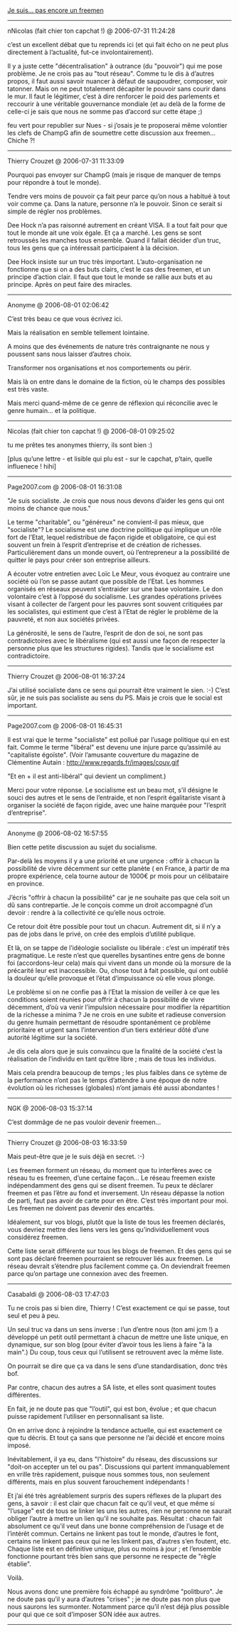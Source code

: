 [Je suis… pas encore un freemen](../../../2006/7/je-suis%e2%80%a6-pas-encore-un-freemen.md)

---
nNicolas (fait chier ton capchat !) @ 2006-07-31 11:24:28

c’est un excellent débat que tu reprends ici (et qui fait écho on ne peut plus directement à l’actualité, fut-ce involontairement).

Il y a juste cette "décentralisation" à outrance (du "pouvoir") qui me pose problème. Je ne crois pas au "tout réseau". Comme tu le dis à d’autres propos, il faut aussi savoir nuancer à défaut de saupoudrer, composer, voir tatonner. Mais on ne peut totalement décapiter le pouvoir sans courir dans le mur. Il faut le légitimer, c’est à dire renforcer le poid des parlements et reccourir à une véritable gouvernance mondiale (et au delà de la forme de celle-ci je sais que nous ne somme pas d’accord sur cette étape ;)

feu vert pour republier sur Nues - si j’osais je te proposerai même volontier les clefs de ChampG afin de soumettre cette discussion aux freemen... Chiche ?!

---

Thierry Crouzet @ 2006-07-31 11:33:09

Pourquoi pas envoyer sur ChampG (mais je risque de manquer de temps pour répondre à tout le monde).

Tendre vers moins de pouvoir ça fait peur parce qu’on nous a habitué à tout voir comme ça. Dans la nature, personne n’a le pouvoir. Sinon ce serait si simple de régler nos problèmes.

Dee Hock n’a pas raisonné autrement en créant VISA. Il a tout fait pour que tout le monde ait une voix égale. Et ça a marché. Les gens se sont retroussés les manches tous ensemble. Quand il fallait décider d’un truc, tous les gens que ça intéressait participaient à la décision.

Dee Hock insiste sur un truc très important. L’auto-organisation ne fonctionne que si on a des buts clairs, c’est le cas des freemen, et un principe d’action clair. Il faut que tout le monde se rallie aux buts et au principe. Après on peut faire des miracles.



---

Anonyme @ 2006-08-01 02:06:42

C’est très beau ce que vous écrivez ici.

Mais la réalisation en semble tellement lointaine.

A moins que des événements de nature très contraignante ne nous y poussent sans nous laisser d’autres choix.

Transformer nos organisations et nos comportements ou périr.

Mais là on entre dans le domaine de la fiction, où le champs des possibles est très vaste.

Mais merci quand-même de ce genre de réflexion qui réconcilie avec le genre humain... et la politique.

---

Nicolas (fait chier ton capchat !) @ 2006-08-01 09:25:02

tu me prêtes tes anonymes thierry, ils sont bien :)

[plus qu’une lettre - et lisible qui plu est - sur le capchat, p’tain, quelle influenece ! hihi]

---

Page2007.com @ 2006-08-01 16:31:08

"Je suis socialiste. Je crois que nous nous devons d’aider les gens qui ont moins de chance que nous."

Le terme "charitable", ou "généreux" ne convient-il pas mieux, que "socialiste"? Le socialisme est une doctrine politique qui implique un rôle fort de l’Etat, lequel redistribue de façon rigide et obligatoire, ce qui est souvent un frein à l’esprit d’entreprise et de création de richesses. Particulièrement dans un monde ouvert, où l’entrepreneur a la possibilité de quitter le pays pour créer son entreprise ailleurs.

A écouter votre entretien avec Loïc Le Meur, vous évoquez au contraire une société où l’on se passe autant que possible de l’Etat. Les hommes organisés en réseaux peuvent s’entraider sur une base volontaire. Le don volontaire c’est à l’opposé du socialisme. Les grandes opérations privées visant à collecter de l’argent pour les pauvres sont souvent critiquées par les socialistes, qui estiment que c’est à l’Etat de régler le problème de la pauvreté, et non aux sociétés privées.

La générosité, le sens de l’autre, l’esprit de don de soi, ne sont pas contradictoires avec le libéralisme (qui est aussi une façon de respecter la personne plus que les structures rigides). Tandis que le socialisme est contradictoire.

---

Thierry Crouzet @ 2006-08-01 16:37:24

J’ai utilisé socialiste dans ce sens qui pourrait être vraiment le sien. :-) C’est sûr, je ne suis pas socialiste au sens du PS. Mais je crois que le social est important.

---

Page2007.com @ 2006-08-01 16:45:31

Il est vrai que le terme "socialiste" est pollué par l’usage politique qui en est fait. Comme le terme "libéral" est devenu une injure parce qu’assimilé au "capitaliste égoïste". (Voir l’amusante couverture du magazine de Clémentine Autain : http://www.regards.fr/images/couv.gif 

"Et en + il est anti-libéral" qui devient un compliment.)

Merci pour votre réponse. Le socialisme est un beau mot, s’il désigne le souci des autres et le sens de l’entraide, et non l’esprit égalitariste visant à organiser la société de façon rigide, avec une haine marquée pour "l’esprit d’entreprise".

---

Anonyme @ 2006-08-02 16:57:55

Bien cette petite discussion au sujet du socialisme.

Par-delà les moyens il y a une priorité et une urgence : offrir à chacun la possibilité de vivre décemment sur cette planète ( en France, à partir de ma propre expérience, cela tourne autour de 1000€ pr mois pour un célibataire en province.

J’écris "offrir à chacun la possibilité" car je ne souhaite pas que cela soit un dû sans contrepartie. Je le conçois comme un droit accompagné d’un devoir : rendre à la collectivité ce qu’elle nous octroie.

Ce retour doit être possible pour tout un chacun. Autrement dit, si il n’y a pas de jobs dans le privé, on crée des emplois d’utilité publique.

Et là, on se tappe de l’idéologie socialiste ou libérale : c’est un impératif très pragmatique. Le reste n’est que querelles bysantines entre gens de bonne foi (accordons-leur cela) mais qui vivent dans un monde où la morsure de la précarité leur est inaccessible. Ou, chose tout à fait possible, qui ont oublié la douleur qu’elle provoque et l’état d’impuissance où elle vous plonge.

Le problème si on ne confie pas à l’Etat la mission de veiller à ce que les conditions soient réunies pour offrir à chacun la possibilité de vivre décemment, d’où va venir l’impulsion nécessaire pour modifier la répartition de la richesse a minima ? Je ne crois en une subite et radieuse conversion du genre humain permettant de résoudre spontanément ce problème prioritaire et urgent sans l’intervention d’un tiers extérieur dôté d’une autorité légitime sur la société.

Je dis cela alors que je suis convaincu que la finalité de la société c’est la réalisation de l’individu en tant qu’être libre ; mais de tous les individus.

Mais cela prendra beaucoup de temps ; les plus faibles dans ce sytème de la performance n’ont pas le temps d’attendre à une époque de notre évolution où les richesses (globales) n’ont jamais été aussi abondantes !

---

NGK @ 2006-08-03 15:37:14

C’est dommâge de ne pas vouloir devenir freemen...

---

Thierry Crouzet @ 2006-08-03 16:33:59

Mais peut-être que je le suis déjà en secret. :-)

Les freemen forment un réseau, du moment que tu interfères avec ce réseau tu es freemen, d’une certaine façon... Le réseau freemen existe indépendamment des gens qui se disent freemen. Tu peux te déclarer freemen et pas l’être au fond et inversement. Un réseau dépasse la notion de parti, faut pas avoir de carte pour en être. C’est très important pour moi. Les freemen ne doivent pas devenir des encartés.

Idéalement, sur vos blogs, plutôt que la liste de tous les freemen déclarés, vous devriez mettre des liens vers les gens qu’individuellement vous considérez freemen.

Cette liste serait différente sur tous les blogs de freemen. Et des gens qui se sont pas déclaré freemen pourraient se retrouver liés aux freemen. Le réseau devrait s’étendre plus facilement comme ça. On deviendrait freemen parce qu’on partage une connexion avec des freemen.



---

Casabaldi @ 2006-08-03 17:47:03

Tu ne crois pas si bien dire, Thierry ! C’est exactement ce qui se passe, tout seul et peu à peu.

Un seul truc va dans un sens inverse : l’un d’entre nous (ton ami jcm !) a développé un petit outil permettant à chacun de mettre une liste unique, en dynamique, sur son blog (pour éviter d’avoir tous les liens à faire "à la main".) Du coup, tous ceux qui l’utilisent se retrouvent avec la même liste. 

On pourrait se dire que ça va dans le sens d’une standardisation, donc très bof.

Par contre, chacun des autres a SA liste, et elles sont quasiment toutes différentes.

En fait, je ne doute pas que "l’outil", qui est bon, évolue ; et que chacun puisse rapidement l’utiliser en personnalisant sa liste.

On en arrive donc à rejoindre la tendance actuelle, qui est exactement ce que tu décris. Et tout ça sans que personne ne l’ai décidé et encore moins imposé.

Inévitablement, il ya eu, dans "l’histoire" du réseau, des discussions sur "doit-on accepter un tel ou pas". Discussions qui partent immanquablement en vrille très rapidement, puisque nous sommes tous, non seulement différents, mais en plus souvent farouchement indépendants !

Et j’ai été très agréablement surpris des supers réflexes de la plupart des gens, à savoir : il est clair que chacun fait ce qu’il veut, et que même si "l’usage" est de tous se linker les uns les autres, rien ne personne ne saurait obliger l’autre à mettre un lien qu’il ne souhaite pas. Résultat : chacun fait absolument ce qu’il veut dans une bonne compréhension de l’usage et de l’intérêt commun. Certains ne linkent pas tout le monde, d’autres le font, certains ne linkent pas ceux qui ne les linkent pas, d’autres s’en foutent, etc. Chaque liste est en définitive unique, plus ou moins à jour ; et l’ensemble fonctionne pourtant très bien sans que personne ne respecte de "règle établie".

Voilà.

Nous avons donc une première fois échappé au syndrôme "politburo". Je ne doute pas qu’il y aura d’autres "crises" ; je ne doute pas non plus que nous saurons les surmonter. Notamment parce qu’il n’est déjà plus possible pour qui que ce soit d’imposer SON idée aux autres.

---

